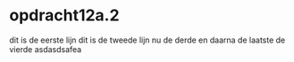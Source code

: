 # opdracht12a.2

dit is de eerste lijn
dit is de tweede lijn
nu de derde
en daarna de laatste de vierde
asdasdsafea
